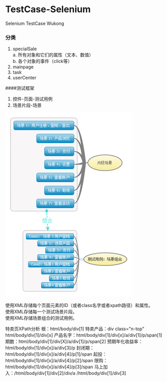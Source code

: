 # TestCase-Selenium
Selenium TestCase Wukong
### 分类  
1. specialSale  
	a. 所有对象和它们的属性（文本、数值）  
	b. 各个对象的事件（click等）
2. mainpage  
3. task  
4. userCenter  

####测试框架  
1. 控件-页面-测试用例
2. 场景片段-场景

  ![场景片段-场景](./Image/片段场景.jpg)
 
 使用XML存储每个页面元素的ID（或者class名字或者xpath路径）和属性。  
 使用XML存储每一个测试场景片段。  
 使用XML存储场景组合的测试用例。  
 
 特卖页XPath分析
 根：html/body/div[1]
 特卖产品：div class="n-top" 
    html/body/div[1]/div[x]
    产品名字：html/body/div[1]/div[x]/a/div[1]/p/span[1]
    期数：html/body/div[1]/div[X]/a/div[1]/p/span[2]
    预期年化收益率：html/body/div[1]/div[x]/a/div[3]/p
    封闭期：html/body/div[1]/div[x]/a/div[4]/p[1]/span
    起投：html/body/div[1]/div[x]/a/div[4]/p[2]/span
    限购：html/body/div[1]/div[x]/a/div[4]/p[3]/span
    马上加入：/html/body/div[1]/div[2]/div/a
    /html/body/div[1]/div[3]